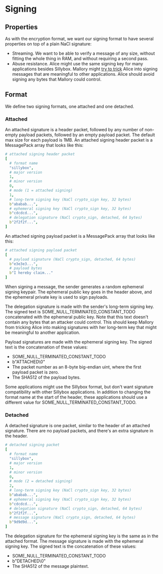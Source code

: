 # Signing

## Properties
As with the encryption format, we want our signing format to have several
properties on top of a plain NaCl signature:
- Streaming. We want to be able to verify a message of any size, without
  fitting the whole thing in RAM, and without requiring a second pass.
- Abuse resistance. Alice might use the same signing key for many applications
  besides Sillybox. Mallory might [try to
  trick](https://blog.sandstorm.io/news/2015-05-01-is-that-ascii-or-protobuf.html)
  Alice into signing messages that are meaningful to other applications. Alice
  should avoid signing any bytes that Mallory could control.

## Format

We define two signing formats, one attached and one detached.

### Attached

An attached signature is a header packet, followed by any number of non-empty
payload packets, followed by an empty payload packet. The default max size for
each payload is 1MB. An attached signing header packet is a MessagePack array
that looks like this:

```yaml
# attached signing header packet
[
  # format name
  "sillybox",
  # major version
  1,
  # minor version
  0,
  # mode (1 = attached signing)
  1,
  # long-term signing key (NaCl crypto_sign key, 32 bytes)
  b"ababab...",
  # ephemeral signing key (NaCl crypto_sign key, 32 bytes)
  b"cdcdcd...",
  # delegation signature (NaCl crypto_sign, detached, 64 bytes)
  b"2f2f2f...",
]
```

An attached signing payload packet is a MessagePack array that looks like this:

```yaml
# attached signing payload packet
[
  # payload signature (NaCl crypto_sign, detached, 64 bytes)
  b"e3e3e3...",
  # payload bytes
  b"I hereby claim..."
]
```

When signing a message, the sender generates a random ephemeral signing
keypair. The ephemeral public key goes in the header above, and the ephemeral
private key is used to sign payloads.

The delegation signature is made with the sender's long-term signing key. The
signed text is SOME_NULL_TERMINATED_CONSTANT_TODO concatenated with the
ephemeral public key. Note that this text doesn't contain any bytes that an
attacker could control. This should keep Mallory from tricking Alice into
making signatures with her long-term key that might be meaningful to another
application.

Payload signatures are made with the ephemeral signing key. The signed text is
the concatenation of these values:
- SOME_NULL_TERMINATED_CONSTANT_TODO
- b"ATTACHED\0"
- The packet number as an 8-byte big-endian uint, where the first payload
  packet is zero.
- The SHA512 of the payload bytes.

Some applications might use the Sillybox format, but don't want signature
compatibility with other Sillybox applications. In addition to changing the
format name at the start of the header, these applications should use a
different value for SOME_NULL_TERMINATED_CONSTANT_TODO.

### Detached

A detached signature is one packet, similar to the header of an attached
signature. There are no payload packets, and there's an extra signature in the
header.

```yaml
# detached signing packet
[
  # format name
  "sillybox",
  # major version
  1,
  # minor version
  0,
  # mode (2 = detached signing)
  2,
  # long-term signing key (NaCl crypto_sign key, 32 bytes)
  b"ababab...",
  # ephemeral signing key (NaCl crypto_sign key, 32 bytes)
  b"cdcdcd...",
  # delegation signature (NaCl crypto_sign, detached, 64 bytes)
  b"2f2f2f...",
  # message signature (NaCl crypto_sign, detached, 64 bytes)
  b"9d9d9d...",
]
```

The delegation signature for the ephemeral signing key is the same as in the
attached format. The message signature is made with the ephemeral signing key.
The signed text is the concatenation of these values:
- SOME_NULL_TERMINATED_CONSTANT_TODO
- b"DETACHED\0"
- The SHA512 of the message plaintext.
